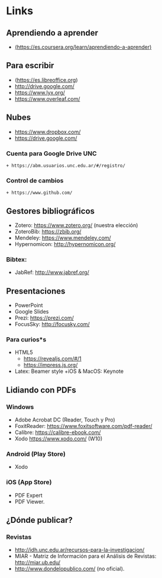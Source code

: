 # Links


## Aprendiendo a aprender
+ [(https://es.coursera.org/learn/aprendiendo-a-aprender)](https://es.coursera.org/learn/aprendiendo-a-aprender)

## Para escribir

+ (https://es.libreoffice.org)
+ http://drive.google.com/
+ https://www.lyx.org/
+ https://www.overleaf.com/

## Nubes
+ https://www.dropbox.com/
+ https://drive.google.com/

### Cuenta para Google Drive UNC
	+ https://abm.usuarios.unc.edu.ar/#/registro/

### Control de cambios
	+ https://www.github.com/
    
## Gestores bibliográficos
+ Zotero: https://www.zotero.org/ (nuestra elección)
+ ZoteroBib: https://zbib.org/
+ Mendeley: https://www.mendeley.com/
+ Hypernomicon: http://hypernomicon.org/

### Bibtex:
+ JabRef: http://www.jabref.org/

## Presentaciones

+ PowerPoint
+ Google Slides
+ Prezi: https://prezi.com/
+ FocusSky: http://focusky.com/

### Para curios*s 
+ HTML5
	+ https://revealjs.com/#/1 
	+ https://impress.js.org/
+ Latex: Beamer style
+iOS & MacOS: Keynote

## Lidiando con PDFs

### Windows 
+ Adobe Acrobat DC (Reader, Touch y Pro)
+ FoxitReader: https://www.foxitsoftware.com/pdf-reader/
+ Calibre: https://calibre-ebook.com/ 
+ Xodo https://www.xodo.com/ (W10)

### Android (Play Store)
+ Xodo 

### iOS (App Store)
+ PDF Expert 
+ PDF Viewer.

## ¿Dónde publicar?

### Revistas
+ http://idh.unc.edu.ar/recursos-para-la-investigacion/
+ MIAR - Matriz de Información para el Análisis de Revistas: http://miar.ub.edu/
+ http://www.dondelopublico.com/ (no oficial).

